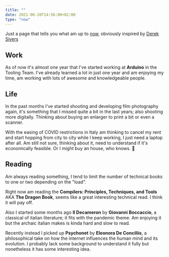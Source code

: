 ```yaml
---
title: ""
date: 2021-06-20T14:56:00+02:00
type: "now"
---
```


Just a page that tells you what am up to [now][nownownow], obviously inspired by [Derek Sivers][derek-sivers]

## Work

As of now it's almost one year that I've started working at **Arduino** in the Tooling Team. I've already learned a lot in just one year and am enjoying my time, am working with lots of awesome and knowledgeable people.

## Life

In the past months I've started shooting and developing film photography again, it's something that I missed quite a bit in the last years; also shooting more digitally. Thinking about buying an enlarger to print a bit or even a scanner.

With the easing of COVID restrictions in Italy am thinking to cancel my rent and start hopping from city to city while I keep working, I just need a laptop after all. Am still not sure, thinking about it, need to understand if it's economically feasible. Or I might buy an house, who knows. 🤷

## Reading

Am always reading something, I tend to limit the number of technical books to one or two depending on the "load".

Right now am reading the **Compilers: Principles, Techniques, and Tools** AKA **The Dragon Book**, seems like a great interesting technical read. I think it will pay off.

Also I started some months ago **Il Decameron** by **Giovanni Boccaccio**, a classical of italian literature; it fits with the pandemic theme. Am enjoying it but the archaic italian makes is kinda hard and slow to read.

Recently instead I picked up **Psychonet** by **Eleonora De Conciliis**, a philosophical take on how the internet influences the human mind and its evolution. I probably lack some background to understand it fully but nonetheless it has some interesting idea.

[nownownow]: https://nownownow.com/about
[derek-sivers]: https://sive.rs/nowff
